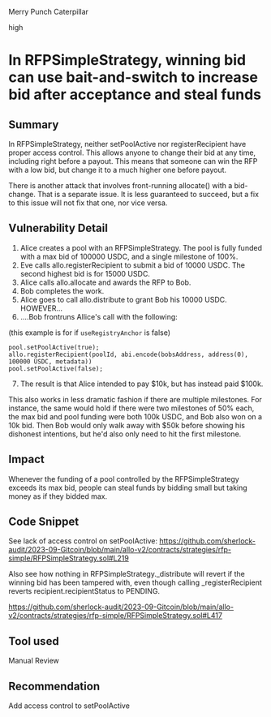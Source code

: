 Merry Punch Caterpillar

high

# In RFPSimpleStrategy, winning bid can use bait-and-switch to increase bid after acceptance and steal funds
## Summary

In RFPSimpleStrategy, neither setPoolActive nor registerRecipient  have proper access control.  This allows anyone to change their bid at any time, including right before a payout. This means that someone can win the RFP with a low bid, but change it to a much higher one before payout.

There is another attack that involves front-running allocate() with a bid-change. That is a separate issue. It is less guaranteed to succeed, but a fix to this issue will not fix that one, nor vice versa.

## Vulnerability Detail

1. Alice creates a pool with an RFPSimpleStrategy.  The pool is fully funded with a max bid of 100000 USDC, and a single milestone of 100%.
2. Eve calls allo.registerRecipient to submit a bid of 10000 USDC. The second highest bid is for 15000 USDC.
3. Alice calls allo.allocate and awards the RFP to Bob.
4. Bob completes the work.
5. Alice goes to call allo.distribute to grant Bob his 10000 USDC. HOWEVER...
6. ....Bob frontruns Allice's call with the following:

(this example is for if `useRegistryAnchor` is false)

```solidity
pool.setPoolActive(true);
allo.registerRecipient(poolId, abi.encode(bobsAddress, address(0), 100000 USDC, metadata))
pool.setPoolActive(false);
```

7. The result is that Alice intended to pay $10k, but has instead paid $100k. 

This also works in less dramatic fashion if there are multiple milestones.  For instance, the same would hold if there were two milestones of 50% each, the max bid and pool funding were both 100k USDC, and Bob also won on a 10k bid. Then Bob would only walk away with $50k before showing his dishonest intentions, but he'd also only need to hit the first milestone.

## Impact

Whenever the funding of a pool controlled by the RFPSimpleStrategy exceeds its max bid, people can steal funds by bidding small but taking money as if they bidded max.

## Code Snippet

See lack of access control on setPoolActive: https://github.com/sherlock-audit/2023-09-Gitcoin/blob/main/allo-v2/contracts/strategies/rfp-simple/RFPSimpleStrategy.sol#L219

Also see how nothing in RFPSimpleStrategy._distribute will revert if the winning bid has been tampered with, even though calling _registerRecipient reverts recipient.recipientStatus to PENDING.

https://github.com/sherlock-audit/2023-09-Gitcoin/blob/main/allo-v2/contracts/strategies/rfp-simple/RFPSimpleStrategy.sol#L417

## Tool used

Manual Review

## Recommendation

Add access control to setPoolActive